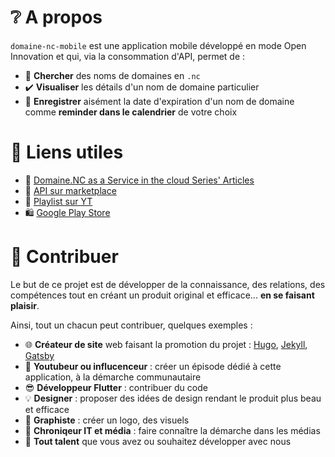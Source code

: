 # ❔ A propos

`domaine-nc-mobile` est une application mobile développé en mode Open Innovation et qui,
via la consommation d'API, permet de : 

- 🔎 **Chercher** des noms de domaines en `.nc`
- ✔️ **Visualiser** les détails d'un nom de domaine particulier
- 🔔 **Enregistrer** aisément la date d'expiration d'un nom de domaine comme **reminder dans le calendrier** de votre choix

# 🔖 Liens utiles

- 📝 [Domaine.NC as a Service in the cloud Series' Articles](https://dev.to/adriens/series/18166)
- 🛒 [API sur marketplace](https://rapidapi.com/opt-nc-opt-nc-default/api/domaine-nc/details)
- 🍿 [Playlist sur YT](https://youtube.com/playlist?list=PL7GdrgVAWcDilGJGeNuVdvCM-lSmt5DNT)
- 🛍️ [Google Play Store](https://play.google.com/store/apps/details?id=nc.laurent.domaine_nc_mobile)

# 👐 Contribuer

Le but de ce projet est de développer de la connaissance, des relations, des compétences tout
en créant un produit original et efficace... **en se faisant plaisir**.

Ainsi, tout un chacun peut contribuer, quelques exemples : 

- 🌐 **Créateur de site** web faisant la promotion du projet : [Hugo](https://gohugo.io/), [Jekyll](https://jekyllrb.com/), [Gatsby](https://www.gatsbyjs.com/docs/glossary/static-site-generator/)
- 🎦 **Youtubeur ou influcenceur** : créer un épisode dédié à cette application, à la démarche communautaire
- 😎 **Développeur Flutter** : contribuer du code
- 💡 **Designer** : proposer des idées de design rendant le produit plus beau et efficace
- 🎨 **Graphiste** : créer un logo, des visuels
- 📰 **Chroniqeur IT et média** : faire connaître la démarche dans les médias
- 🌟 **Tout talent** que vous avez ou souhaitez développer avec nous
